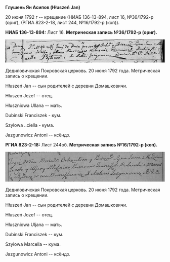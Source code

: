 **Глушень Ян Асипов (Hłuszeń Jan)**

20 июня 1792 г -- крещение (НИАБ 136-13-894, лист 16, №36/1792-р (ориг),
(РГИА 823-2-18, лист 244, №16/1792-р (коп)).

**НИАБ 136-13-894:** Лист 16. **Метрическая запись №36/1792-р (ориг).**

![](./media/dd9b09c389d47699cbf626d5ebd526aa61711cb2.png)

Дедиловичская Покровская церковь. 20 июня 1792 года. Метрическая запись
о крещении.

Hłuszeń Jan -- сын родителей с деревни Домашковичи.

Hłuszeń Jezef -- отец.

Hłuszniowa Ullana -- мать.

Dubinski Franciszek - кум.

Szyłowa ..ciella - кума.

Jazgunowicz Antoni -- ксёндз.

**РГИА 823-2-18:** Лист 244об. **Метрическая запись №16/1792-р (коп).**

![](./media/9ad82317aadc35e26a34df98762600ff58fa98e2.png)

Дедиловичская Покровская церковь. 20 июня 1792 года. Метрическая запись
о крещении.

Hłuszeń Jan -- сын родителей с деревни Домашковичи.

Hłuszeń Jozef -- отец.

Hłuszniowa Uljana -- мать.

Dubinski Franciszek -- кум.

Szyłowa Marcella -- кума.

Jazgunowicz Antoni -- ксёндз.
